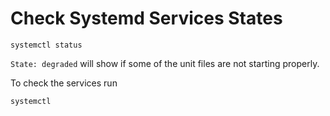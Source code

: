 # Check Systemd Services States

```shell
systemctl status
```

`State: degraded` will show if some of the unit files are not starting properly.

To check the services run

```shell
systemctl
```
